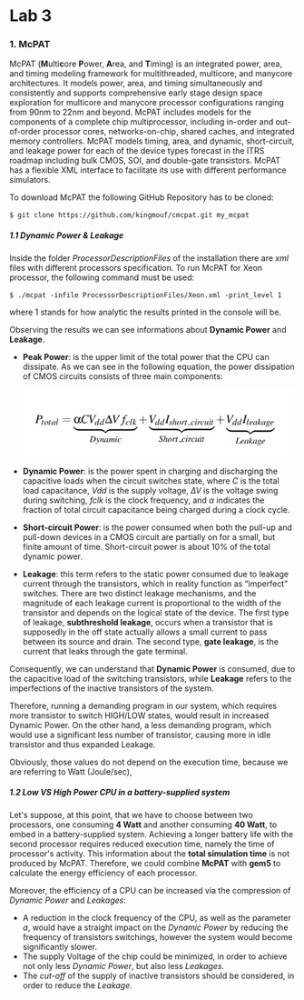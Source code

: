 # Lab 3

### 1. McPAT

McPAT (**M**ulti**c**ore **P**ower, **A**rea, and **T**iming) is an integrated power, area, and timing modeling framework for multithreaded, multicore, and manycore architectures. It models power, area, and timing simultaneously and consistently and supports comprehensive early stage design space exploration for multicore and manycore processor configurations ranging from 90nm to 22nm and beyond. McPAT includes models for the components of a complete chip multiprocessor, including in-order and out-of-order processor cores, networks-on-chip, shared caches, and integrated memory controllers. McPAT models timing, area, and dynamic, short-circuit, and leakage power for each of the device types forecast in the ITRS roadmap including bulk CMOS, SOI, and double-gate transistors. McPAT has a flexible XML interface to facilitate its use with different performance simulators.

To download McPAT the following GitHub Repository has to be cloned:

```
$ git clone https://github.com/kingmouf/cmcpat.git my_mcpat
```

##### 1.1 Dynamic Power & Leakage

Inside the folder *ProcessorDescriptionFiles* of the installation there are *xml* files with different processors specification. To run McPAT for Xeon processor, the following command must be used:

```
$ ./mcpat -infile ProcessorDescriptionFiles/Xeon.xml -print_level 1
```

where 1 stands for how analytic the results printed in the console will be.

Observing the results we can see informations about **Dynamic Power** and **Leakage**.

- **Peak Power**: is the upper limit of the total power that the CPU can dissipate. As we can see in the following equation, the power dissipation of CMOS circuits consists of three main components:

  [![img](https://github.com/exarchou/Computer-Architecture/raw/main/Lab_3/images/power.png)](https://github.com/exarchou/Computer-Architecture/blob/main/Lab_3/images/power.png)

- **Dynamic Power**: is the power spent in charging and discharging the capacitive loads when the circuit switches state, where *C* is the total load capacitance, *Vdd* is the supply voltage, *∆V* is the voltage swing during switching, *fclk* is the clock frequency, and *α* indicates the fraction of total circuit capacitance being charged during a clock cycle.

- **Short-circuit Power**: is the power consumed when both the pull-up and pull-down devices in a CMOS circuit are partially on for a small, but finite amount of time. Short-circuit power is about 10% of the total dynamic power.

- **Leakage**: this term refers to the static power consumed due to leakage current through the transistors, which in reality function as “imperfect” switches. There are two distinct leakage mechanisms, and the magnitude of each leakage current is proportional to the width of the transistor and depends on the logical state of the device. The first type of leakage, **subthreshold leakage**, occurs when a transistor that is supposedly in the off state actually allows a small current to pass between its source and drain. The second type, **gate leakage**, is the current that leaks through the gate terminal.



Consequently, we can understand that **Dynamic Power** is consumed, due to the capacitive load of the switching transistors, while **Leakage** refers to the imperfections of the inactive transistors of the system. 

Therefore, running a demanding program in our system, which requires more transistor to switch HIGH/LOW states, would result in increased Dynamic Power. On the other hand, a less demanding program, which would use a significant less number of transistor, causing more in idle transistor and thus expanded Leakage.

Obviously, those values do not depend on the execution time, because we are referring to Watt (Joule/sec),





##### 1.2 Low VS High Power CPU in a battery-supplied system

Let's suppose, at this point, that we have to choose between two processors, one consuming **4 Watt** and another consuming **40 Watt**, to embed in a battery-supplied system. Achieving a longer battery life with the second processor requires reduced execution time, namely the time of processor's activity. This information about the **total simulation time** is not produced by McPAT. Therefore, we could combine **McPAT** with **gem5** to calculate the energy efficiency of each processor.

Moreover, the efficiency of a CPU can be increased via the compression of *Dynamic Power* and *Leakages*:

- A reduction in the clock frequency of the CPU, as well as the parameter *a*, would have a straight impact on the *Dynamic Power* by reducing the frequency of transistors switchings, however the system would become significantly slower.
- The supply Voltage of the chip could be minimized, in order to achieve not only less *Dynamic Power*, but also less *Leakages*.
-  The *cut-off* of the supply of inactive transistors should be considered, in order to reduce the *Leakage*.










































